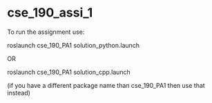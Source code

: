 # cse_190_assi_1

To run the assignment use:

roslaunch cse_190_PA1 solution_python.launch

OR

roslaunch cse_190_PA1 solution_cpp.launch

(if you have a different package name than cse_190_PA1 then use that instead)
